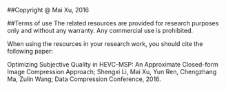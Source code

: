 ##Copyright @ Mai Xu, 2016

##Terms of use
The related resources are provided for research purposes only and without any warranty. Any commercial use is prohibited.

When using the resources in your research work, you should cite the following paper:

Optimizing Subjective Quality in HEVC-MSP: An Approximate Closed-form Image Compression Approach; Shengxi Li, Mai Xu, Yun Ren, Chengzhang Ma, Zulin Wang; Data Compression Conference, 2016.
